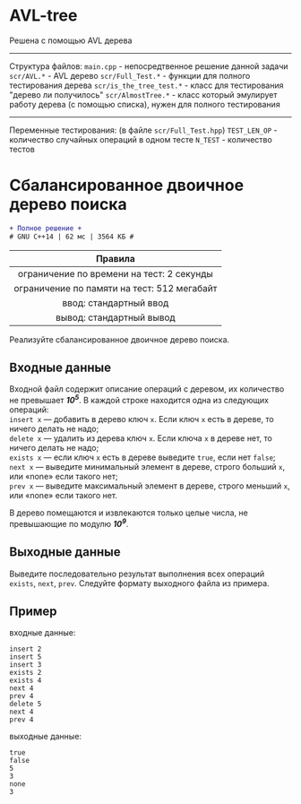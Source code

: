 # AVL-tree

Решена с помощью AVL дерева

---

Структура файлов:
`main.cpp` - непосредтвенное решение данной задачи
`scr/AVL.*` - AVL дерево
`scr/Full_Test.*` - функции для полного тестирования дерева 
`scr/is_the_tree_test.*` - класс для тестирования "дерево ли получилось"
`scr/AlmostTree.*` - класс который эмулирует работу дерева (с помощью списка), нужен для полного тестирования

---

Переменные тестирования: (в файле `scr/Full_Test.hpp`)
`TEST_LEN_OP` - количество случайных операций в одном тесте
`N_TEST` - количество тестов

# Сбалансированное двоичное дерево поиска

```diff
+ Полное решение +
# GNU C++14 | 62 мс | 3564 КБ #
```

| Правила                                     	|
|:---------------------------------------------:|
| ограничение по времени на тест: 2 секунды     |
| ограничение по памяти на тест: 512 мегабайт   |
| ввод: стандартный ввод                        |
| вывод: стандартный вывод                      |

Реализуйте сбалансированное двоичное дерево поиска.

## Входные данные
Входной файл содержит описание операций с деревом, их количество не превышает ***10<sup>5</sup>***. В каждой строке находится одна из следующих операций:\
`insert x` — добавить в дерево ключ `x`. Если ключ `x` есть в дереве, то ничего делать не надо;\
`delete x` — удалить из дерева ключ `x`. Если ключа `x` в дереве нет, то ничего делать не надо;\
`exists x` — если ключ `x` есть в дереве выведите `true`, если нет `false`;\
`next x` — выведите минимальный элемент в дереве, строго больший `x`, или «none» если такого нет;\
`prev x` — выведите максимальный элемент в дереве, строго меньший `x`, или «none» если такого нет.

В дерево помещаются и извлекаются только целые числа, не превышающие по модулю ***10<sup>9</sup>***.

## Выходные данные
Выведите последовательно результат выполнения всех операций `exists`, `next`, `prev`. Следуйте формату выходного файла из примера.

## Пример
входные данные:
```
insert 2
insert 5
insert 3
exists 2
exists 4
next 4
prev 4
delete 5
next 4
prev 4
```
выходные данные:
```
true
false
5
3
none
3
```